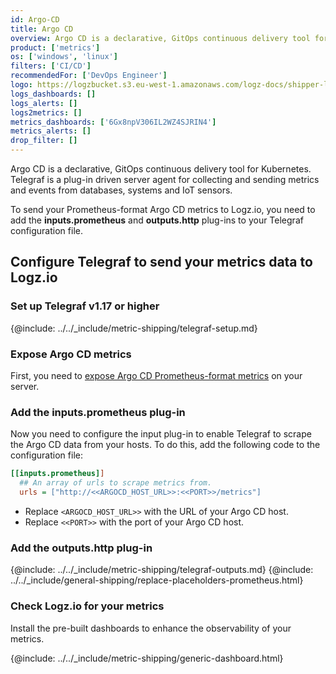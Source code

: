 ```yaml
---
id: Argo-CD
title: Argo CD
overview: Argo CD is a declarative, GitOps continuous delivery tool for Kubernetes. 
product: ['metrics']
os: ['windows', 'linux']
filters: ['CI/CD']
recommendedFor: ['DevOps Engineer']
logo: https://logzbucket.s3.eu-west-1.amazonaws.com/logz-docs/shipper-logos/argo.png
logs_dashboards: []
logs_alerts: []
logs2metrics: []
metrics_dashboards: ['6Gx8npV306IL2WZ4SJRIN4']
metrics_alerts: []
drop_filter: []
---
```



Argo CD is a declarative, GitOps continuous delivery tool for Kubernetes. Telegraf is a plug-in driven server agent for collecting and sending metrics and events from databases, systems and IoT sensors.

To send your Prometheus-format Argo CD metrics to Logz.io, you need to add the **inputs.prometheus** and **outputs.http** plug-ins to your Telegraf configuration file.

<!-- logzio-inject:install:grafana:dashboards ids=["6Gx8npV306IL2WZ4SJRIN4"] -->

## Configure Telegraf to send your metrics data to Logz.io

 

### Set up Telegraf v1.17 or higher

{@include: ../../_include/metric-shipping/telegraf-setup.md}
 
### Expose Argo CD metrics

First, you need to [expose Argo CD Prometheus-format metrics](https://argo-cd.readthedocs.io/en/stable/operator-manual/metrics/) on your server.


### Add the inputs.prometheus plug-in

Now you need to configure the input plug-in to enable Telegraf to scrape the Argo CD data from your hosts. To do this, add the following code to the configuration file:


``` ini
[[inputs.prometheus]]
  ## An array of urls to scrape metrics from.
  urls = ["http://<<ARGOCD_HOST_URL>>:<<PORT>>/metrics"]
```

* Replace `<ARGOCD_HOST_URL>>` with the URL of your Argo CD host.
* Replace `<<PORT>>` with the port of your Argo CD host.

### Add the outputs.http plug-in

{@include: ../../_include/metric-shipping/telegraf-outputs.md}
{@include: ../../_include/general-shipping/replace-placeholders-prometheus.html}

### Check Logz.io for your metrics

Install the pre-built dashboards to enhance the observability of your metrics.

<!-- logzio-inject:install:grafana:dashboards ids=["6Gx8npV306IL2WZ4SJRIN4"] -->

{@include: ../../_include/metric-shipping/generic-dashboard.html} 


 
